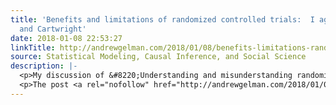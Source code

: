 ```yaml
---
title: 'Benefits and limitations of randomized controlled trials:  I agree with Deaton
  and Cartwright'
date: 2018-01-08 22:53:27
linkTitle: http://andrewgelman.com/2018/01/08/benefits-limitations-randomized-controlled-trials-agree-deaton-cartwright/
source: Statistical Modeling, Causal Inference, and Social Science
description: |-
  <p>My discussion of &#8220;Understanding and misunderstanding randomized controlled trials,&#8221; by Angus Deaton and Nancy Cartwright, for Social Science &#038; Medicine: I agree with Deaton and Cartwright that randomized trials are often overrated. There is a strange form of reasoning we often see in science, which is the idea that a chain of reasoning is as [&#8230;]</p>
  <p>The post <a rel="nofollow" href="http://andrewgelman.com/2018/01/08/benefits-limitations-randomized-controlled-trials-a
---
```

